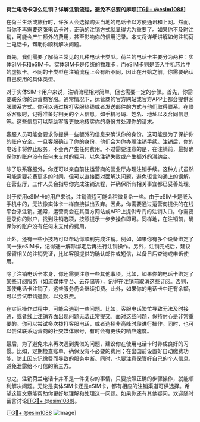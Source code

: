 **荷兰电话卡怎么注销？详解注销流程，避免不必要的麻烦[[TG💪+ @esim1088](https://t.me/s/esim1088)]**

在荷兰生活或旅行时，许多人会选择购买当地的电话卡以方便通讯和上网。然而，当你不再需要这张电话卡时，正确的注销方式就显得尤为重要了。如果你不及时注销，可能会产生额外的费用，甚至影响你的信用记录。本文将详细讲解如何注销荷兰电话卡，帮助你顺利解决问题。

首先，我们需要了解荷兰常见的几种电话卡类型。荷兰的电话卡主要分为两种：实体SIM卡和eSIM卡。实体SIM卡是传统的物理卡，而eSIM卡则是嵌入手机芯片中的虚拟卡。不同的卡类型在注销流程上会有所不同，因此在开始之前，你需要确认自己使用的具体类型。

对于实体SIM卡用户来说，注销流程相对简单，但也需要一定的步骤。首先，你需要联系你的运营商客服。通常情况下，运营商的官方网站或官方APP上都会提供客服联系方式。你可以通过拨打客服热线或者发送邮件的方式与他们取得联系。在联系客服时，记得准备好相关的个人信息，如手机号码、姓名、地址以及合同信息等。这些信息可以帮助客服更快地核实你的身份并处理你的请求。

客服人员可能会要求你提供一些额外的信息来确认你的身份。这可能是为了保护你的账户安全。一旦客服确认了你的身份，他们会为你办理注销手续。注销后，你的电话卡将停止服务，不会再产生任何费用。不过需要注意的是，在注销前，最好确保你的账户没有任何未支付的费用，以免注销失败或产生额外的滞纳金。

除了联系客服外，你还可以亲自前往运营商的营业厅办理注销手续。这种方式虽然可能需要花费更多的时间，但可以直接面对面解决问题，避免语言沟通上的误解。在营业厅，工作人员会指导你完成注销流程，并确保所有相关事宜都已妥善处理。

对于使用eSIM卡的用户来说，注销流程可能会稍微复杂一些。由于eSIM卡是嵌入手机中的，无法像实体卡一样直接拔出丢弃。因此，你需要通过运营商提供的在线平台来注销。通常，运营商会在其官方网站或APP上提供专门的注销入口。你需要登录你的账户，找到注销选项，按照提示一步步操作即可。同样地，在注销前，确保你的账户没有任何未支付的费用。

此外，还有一些小技巧可以帮助你顺利完成注销。例如，如果你有多个设备绑定了同一张eSIM卡，记得逐一解除绑定后再进行注销操作。另外，注销完成后，建议保留相关的注销凭证，比如客服提供的确认邮件或短信，以备日后查询或申诉使用。

除了注销电话卡本身，你还需要注意一些其他事项。比如，如果你的电话卡绑定了某些订阅服务（如流媒体平台、云存储等），记得在注销前取消这些订阅。否则，即使电话卡注销了，这些服务仍会继续扣费。此外，如果你的电话卡中还有余额，可以尝试申请退款，以免浪费。

在实际操作过程中，可能会遇到一些问题。比如，客服电话繁忙导致无法及时接通，或者线上注销界面出现问题无法正常提交。面对这些问题，保持耐心是非常重要的。你可以尝试多次拨打客服电话，或者选择非高峰时段进行操作。同时，也可以尝试联系运营商的社交媒体账号，有时会有更快的响应速度。

最后，为了避免未来再次遇到类似的问题，建议你在使用电话卡时养成良好的习惯。比如，定期检查账单，确保没有不必要的费用；在出国前设置好自动缴费功能，防止因忘记缴费而导致的服务中断。同时，也要注意保管好自己的个人信息，避免泄露给不可信的第三方。

总之，注销荷兰电话卡并不是一件复杂的事情，只要按照正确的步骤操作，就能顺利解决问题。无论是实体SIM卡还是eSIM卡，都有相应的注销渠道可供选择。希望这篇文章能帮助你更好地理解和处理这一问题。如果你还有其他疑问，欢迎随时留言讨论[[TG💪+ @esim1088](https://t.me/s/esim1088)]。

[[TG💪+ @esim1088](https://t.me/s/esim1088) ![Image](https://i.postimg.cc/4NQfJmqS/Snipaste-2025-05-13-00-14-12.png)]